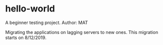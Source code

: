 # hello-world
A beginner testing project.
Author: MAT

Migrating the applications on lagging servers to new ones.
This migration starts on 8/12/2019.

